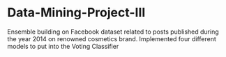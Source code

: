 # Data-Mining-Project-III
Ensemble building on Facebook dataset related to posts published during the year 2014 on renowned cosmetics brand. Implemented four different models to put into the Voting Classifier
